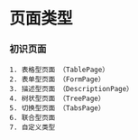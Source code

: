# 页面类型

### **初识页面**

```
1. 表格型页面 （TablePage）
2. 表单型页面 （FormPage）
3. 描述型页面 （DescriptionPage） 
4. 树状型页面 （TreePage）
5. 切换型页面 （TabsPage）
6. 联合型页面
7. 自定义类型
```
